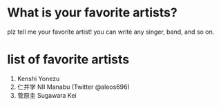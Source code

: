 # What is your favorite artists?
plz tell me your favorite artist!
you can write any singer, band, and so on.

# list of favorite artists
1. Kenshi Yonezu
2. 仁井学 NII Manabu (Twitter @aleos696)
3. 菅原圭 Sugawara Kei

